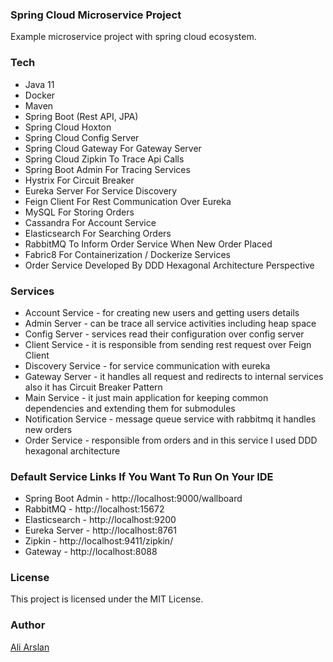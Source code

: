 ### Spring Cloud Microservice Project
Example microservice project with spring cloud ecosystem.

### Tech
- Java 11
- Docker
- Maven
- Spring Boot (Rest API, JPA)
- Spring Cloud Hoxton
- Spring Cloud Config Server
- Spring Cloud Gateway For Gateway Server
- Spring Cloud Zipkin To Trace Api Calls
- Spring Boot Admin For Tracing Services
- Hystrix For Circuit Breaker
- Eureka Server For Service Discovery
- Feign Client For Rest Communication Over Eureka
- MySQL For Storing Orders
- Cassandra For Account Service
- Elasticsearch For Searching Orders
- RabbitMQ To Inform Order Service When New Order Placed
- Fabric8 For Containerization / Dockerize Services
- Order Service Developed By DDD Hexagonal Architecture Perspective

### Services
- Account Service - for creating new users and getting users details
- Admin Server - can be trace all service activities including heap space
- Config Server - services read their configuration over config server
- Client Service - it is responsible from sending rest request over Feign Client
- Discovery Service - for service communication with eureka
- Gateway Server - it handles all request and redirects to internal services also it has Circuit Breaker Pattern
- Main Service - it just main application for keeping common dependencies and extending them for submodules
- Notification Service - message queue service with rabbitmq it handles new orders
- Order Service - responsible from orders and in this service I used DDD hexagonal architecture

### Default Service Links If You Want To Run On Your IDE
 - Spring Boot Admin - http://localhost:9000/wallboard
 - RabbitMQ - http://localhost:15672
 - Elasticsearch - http://localhost:9200
 - Eureka Server - http://localhost:8761
 - Zipkin - http://localhost:9411/zipkin/
 - Gateway - http://localhost:8088

### License

This project is licensed under the MIT License.

### Author

[Ali Arslan](https://aliarslan.blogkafem.net/)